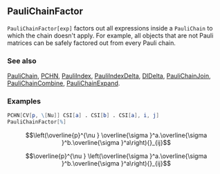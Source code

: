 ## PauliChainFactor

`PauliChainFactor[exp]` factors out all expressions inside a `PauliChain` to which the chain doesn't apply. For example, all objects that are not Pauli matrices can be safely factored out from every Pauli chain.

### See also

[PauliChain](PauliChain), [PCHN](PCHN), [PauliIndex](PauliIndex), [PauliIndexDelta](PauliIndexDelta), [DIDelta](DIDelta), [PauliChainJoin](PauliChainJoin), [PauliChainCombine](PauliChainCombine), [PauliChainExpand](PauliChainExpand).

### Examples

```mathematica
PCHN[CV[p, \[Nu]] CSI[a] . CSI[b] . CSI[a], i, j] 
PauliChainFactor[%]
```

$$\left(\overline{p}^{\nu } \overline{\sigma }^a.\overline{\sigma }^b.\overline{\sigma }^a\right){}_{ij}$$

$$\overline{p}^{\nu } \left(\overline{\sigma }^a.\overline{\sigma }^b.\overline{\sigma }^a\right){}_{ij}$$